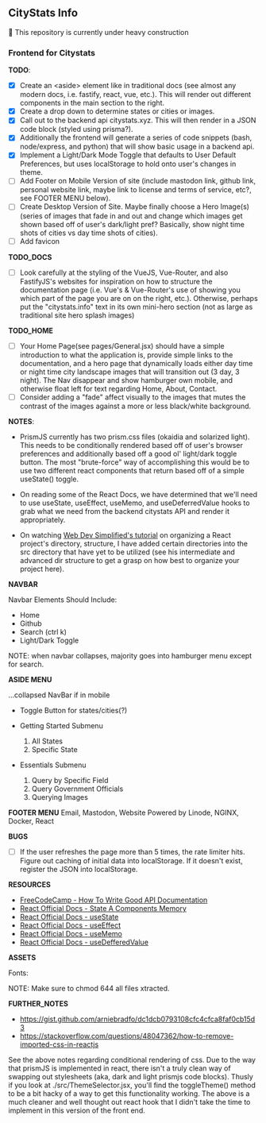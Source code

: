 ## CityStats Info

:construction: This repository is currently under heavy construction

### Frontend for Citystats

**TODO**:

-   [x] Create an \<aside\> element like in traditional docs (see
        almost any modern docs, i.e. fastify, react, vue, etc.). This will render
        out different components in the main section to the right.
-   [x] Create a drop down to determine states or cities or images.
-   [x] Call out to the backend api citystats.xyz. This will then
        render in a JSON code block (styled using prisma?).
-   [x] Additionally the frontend will generate a series of code snippets (bash,
        node/express, and python) that will show basic usage in a backend api.
-   [x] Implement a Light/Dark Mode Toggle that defaults to User Default Preferences,
        but uses localStorage to hold onto user's changes in theme.
-   [ ] Add Footer on Mobile Version of site (include mastodon link, github
        link, personal website link, maybe link to license and terms of service,
        etc?, see FOOTER MENU below).
-   [ ] Create Desktop Version of Site. Maybe finally choose a Hero Image(s)
        (series of images that fade in and out and change which images get shown
        based off of user's dark/light pref? Basically, show night time shots of
        cities vs day time shots of cities).
-   [ ] Add favicon

**TODO_DOCS**

-   [ ] Look carefully at the styling of the VueJS, Vue-Router, and also
        FastifyJS's websites for inspiration on how to structure the documentation page
        (i.e. Vue's & Vue-Router's use of showing you which part of the page you are on
        on the right, etc.). Otherwise, perhaps put the "citystats.info" text in
        its own mini-hero section (not as large as traditional site hero splash
        images)

**TODO_HOME**

-   [ ] Your Home Page(see pages/General.jsx) should have a simple introduction to what the application
        is, provide simple links to the documentation, and a hero page that dynamically
        loads either day time or night time city landscape images that will transition
        out (3 day, 3 night). The Nav disappear and show hamburger own mobile,
        and otherwise float left for text regarding Home, About, Contact.
-   [ ] Consider adding a "fade" affect visually to the images that mutes the
        contrast of the images against a more or less black/white background.

**NOTES**:

-   PrismJS currently has two prism.css files (okaidia and solarized light).
    This needs to be conditionally rendered based off of user's browser
    preferences and additionally based off a good ol' light/dark toggle button.
    The most "brute-force" way of accomplishing this would be to use two different
    react components that return based off of a simple useState() toggle.

-   On reading some of the React Docs, we have determined that we'll
    need to use useState, useEffect, useMemo, and useDeferredValue hooks
    to grab what we need from the backend citystats API and render it appropriately.
-   On watching [Web Dev Simplified's tutorial](https://www.youtube.com/watch?v=UUga4-z7b6s&pp=ygUsd2ViIGRldiBzaW1wbGlmaWVkIHJlYWN0IGRpcmVjdG9yeSBzdHJ1Y3R1cmU%3D) on organizing a React project's
    directory, structure, I have added certain directories into the src directory
    that have yet to be utilized (see his intermediate and advanced dir structure to
    get a grasp on how best to organize your project here).

**NAVBAR**

Navbar Elements Should Include:

-   Home
-   Github
-   Search (ctrl k)
-   Light/Dark Toggle

NOTE: when navbar collapses, majority goes into hamburger menu except for
search.

**ASIDE MENU**

...collapsed NavBar if in mobile

-   Toggle Button for states/cities(?)
-   Getting Started Submenu

    1. All States
    2. Specific State

-   Essentials Submenu

    1. Query by Specific Field
    2. Query Government Officials
    3. Querying Images

**FOOTER MENU**
Email, Mastodon, Website
Powered by Linode, NGINX, Docker, React

**BUGS**

-   [ ] If the user refreshes the page more than 5 times, the rate limiter hits.
        Figure out caching of initial data into localStorage. If it doesn't exist,
        register the JSON into localStorage.

**RESOURCES**

-   [FreeCodeCamp - How To Write Good API Documentation](https://www.freecodecamp.org/news/how-to-write-api-documentation-like-a-pro/)
-   [React Official Docs - State A Components Memory](https://react.dev/learn/state-a-components-memory)
-   [React Official Docs - useState](https://react.dev/reference/react/useState)
-   [React Official Docs - useEffect](https://react.dev/reference/react/useEffect)
-   [React Official Docs - useMemo](https://react.dev/reference/react/useMemo)
-   [React Official Docs - useDefferedValue](https://react.dev/reference/react/useDeferredValue)

**ASSETS**

Fonts:

NOTE: Make sure to chmod 644 all files xtracted.

**FURTHER_NOTES**

-   https://gist.github.com/arniebradfo/dc1dcb0793108cfc4cfca8faf0cb15d3
-   https://stackoverflow.com/questions/48047362/how-to-remove-imported-css-in-reactjs

See the above notes regarding conditional rendering of css. Due to the way that
prismJS is implemented in react, there isn't a truly clean way of swapping out
stylesheets (aka, dark and light prismjs code blocks). Thusly if you look at
./src/ThemeSelector.jsx, you'll find the toggleTheme() method to be a bit hacky
of a way to get this functionality working. The above is a much cleaner and well
thought out react hook that I didn't take the time to implement in this version
of the front end.
